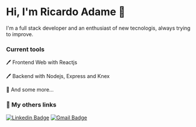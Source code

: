 # Hi, I'm Ricardo Adame 👋

I'm a full stack developer and an enthusiast of new tecnologis, always trying to improve.

 ### Current tools

🖊️ Frontend Web with Reactjs 

🖊️ Backend with Nodejs, Express and Knex

🧰 And some more...


### 📱 My others links

[![Linkedin Badge](https://img.shields.io/badge/-Linkedin-blue?style=flat-square&logo=Linkedin&logoColor=white&link=https://www.linkedin.com/in/ricardo-adame-santana/)](https://www.linkedin.com/in/ricardo-adame-santana/) 
[![Gmail Badge](https://img.shields.io/badge/-ricardo.adame.santana@gmail.com-c14438?style=flat-square&logo=Gmail&logoColor=white&link=mailto:ricardo.adame.santana@gmail.com)](mailto:ricardo.adame.santana@gmail.com)

